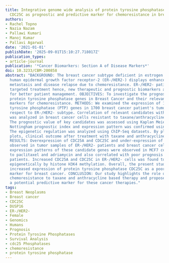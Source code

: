 ```yaml
---
title: Integrative genome wide analysis of protein tyrosine phosphatases identifies
  CDC25C as prognostic and predictive marker for chemoresistance in breast cancer
authors:
- Rachel Topno
- Nazia Nazam
- Pallawi Kumari
- Manoj Kumar
- Pallavi Agarwal
date: '2021-01-01'
publishDate: '2025-09-01T15:10:27.718017Z'
publication_types:
- article-journal
publication: '*Cancer Biomarkers: Section A of Disease Markers*'
doi: 10.3233/CBM-200858
abstract: "BACKGROUND: The breast cancer subtype deficient in estrogen receptor and
  human epidermal growth factor receptor-2 (ER-/HER2-) displays enhanced aggressiveness,
  metastasis and disease relapse due to chemoresistance. ER-/HER2- patients lack molecularly
  targeted treatment hence, new therapeutic and prognostic biomarkers are required
  for better patient management. OBJECTIVES: To investigate the prognostic role of
  protein tyrosine phosphatase genes in Breast Cancer and their relevance as predictive
  markers for chemoresistance. METHODS: We examined the expression of 114 protein
  tyrosine phosphatase (PTP) genes in 1700 breast cancer patient's tumor samples with
  respect to ER-/HER2- subtype. Correlation of relevant candidates with chemoresistance
  was analyzed in breast cancer cells resistant to taxane/anthracycline based drugs.
  The prognostic value of key candidates was assessed using Kaplan Meier plots and
  Nottingham prognostic index and expression pattern was confirmed using qRT-PCR.
  The epigenetic regulation was analyzed using ChIP-Seq datasets. By plotting ROC
  plots, clinical outcome after treatment with taxane and anthracycline was established.
  RESULTS: Overexpression of CDC25A and CDC25C and under-expression of DUSP16 was
  observed in tumor samples of ER-/HER2- patients and breast cancer cells. Similar
  expression patterns of these candidate genes were observed in MCF7 cells resistant
  to paclitaxel and adriamycin and also correlated with poor prognosis of breast cancer
  patients. Increased CDC25A and CDC25C in ER-/HER2- cells was found to be regulated
  epigenetically by histone H3K4 methylation. Overall, the present study establishes
  increased expression of protein tyrosine phosphatase CDC25C as a poor prognostic
  marker for breast cancer. CONCLUSION: Our study highlights the role of CDC25C in
  chemoresistance to taxane and anthracycline based therapy and proposes CDC25C as
  a potential predictive marker for these cancer therapies."
tags:
- Breast Neoplasms
- Breast cancer
- CDC25C
- DUSP16
- ER-/HER2-
- Female
- Genomics
- Humans
- Prognosis
- Protein Tyrosine Phosphatases
- Survival Analysis
- cdc25 Phosphatases
- chemoresistance
- protein tyrosine phosphatase
---
```

